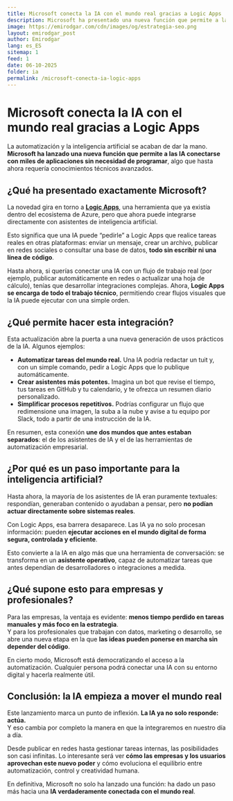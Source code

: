 ```yaml
---  
title: Microsoft conecta la IA con el mundo real gracias a Logic Apps  
description: Microsoft ha presentado una nueva función que permite a las inteligencias artificiales interactuar directamente con miles de aplicaciones y servicios sin escribir código, abriendo la puerta a una nueva era de automatización inteligente.  
image: https://emirodgar.com/cdn/images/og/estrategia-seo.png  
layout: emirodgar_post  
author: Emirodgar  
lang: es_ES  
sitemap: 1  
feed: 1  
date: 06-10-2025  
folder: ia  
permalink: /microsoft-conecta-ia-logic-apps  
---  
```


# Microsoft conecta la IA con el mundo real gracias a Logic Apps  

La automatización y la inteligencia artificial se acaban de dar la mano. **Microsoft ha lanzado una nueva función que permite a las IA conectarse con miles de aplicaciones sin necesidad de programar**, algo que hasta ahora requería conocimientos técnicos avanzados.  

## ¿Qué ha presentado exactamente Microsoft?  

La novedad gira en torno a **[Logic Apps](https://learn.microsoft.com/es-es/azure/logic-apps/logic-apps-overview)**, una herramienta que ya existía dentro del ecosistema de Azure, pero que ahora puede integrarse directamente con asistentes de inteligencia artificial.  

Esto significa que una IA puede “pedirle” a Logic Apps que realice tareas reales en otras plataformas: enviar un mensaje, crear un archivo, publicar en redes sociales o consultar una base de datos, **todo sin escribir ni una línea de código**.  

Hasta ahora, si querías conectar una IA con un flujo de trabajo real (por ejemplo, publicar automáticamente en redes o actualizar una hoja de cálculo), tenías que desarrollar integraciones complejas. Ahora, **Logic Apps se encarga de todo el trabajo técnico**, permitiendo crear flujos visuales que la IA puede ejecutar con una simple orden.  

## ¿Qué permite hacer esta integración?  

Esta actualización abre la puerta a una nueva generación de usos prácticos de la IA. Algunos ejemplos:  

- **Automatizar tareas del mundo real.** Una IA podría redactar un tuit y, con un simple comando, pedir a Logic Apps que lo publique automáticamente.  
- **Crear asistentes más potentes.** Imagina un bot que revise el tiempo, tus tareas en GitHub y tu calendario, y te ofrezca un resumen diario personalizado.  
- **Simplificar procesos repetitivos.** Podrías configurar un flujo que redimensione una imagen, la suba a la nube y avise a tu equipo por Slack, todo a partir de una instrucción de la IA.  

En resumen, esta conexión **une dos mundos que antes estaban separados**: el de los asistentes de IA y el de las herramientas de automatización empresarial.  

## ¿Por qué es un paso importante para la inteligencia artificial?  

Hasta ahora, la mayoría de los asistentes de IA eran puramente textuales: respondían, generaban contenido o ayudaban a pensar, pero **no podían actuar directamente sobre sistemas reales**.  

Con Logic Apps, esa barrera desaparece. Las IA ya no solo procesan información: pueden **ejecutar acciones en el mundo digital de forma segura, controlada y eficiente**.  

Esto convierte a la IA en algo más que una herramienta de conversación: se transforma en un **asistente operativo**, capaz de automatizar tareas que antes dependían de desarrolladores o integraciones a medida.  

## ¿Qué supone esto para empresas y profesionales?  

Para las empresas, la ventaja es evidente: **menos tiempo perdido en tareas manuales y más foco en la estrategia**.  
Y para los profesionales que trabajan con datos, marketing o desarrollo, se abre una nueva etapa en la que **las ideas pueden ponerse en marcha sin depender del código**.  

En cierto modo, Microsoft está democratizando el acceso a la automatización. Cualquier persona podrá conectar una IA con su entorno digital y hacerla realmente útil.  

## Conclusión: la IA empieza a mover el mundo real  

Este lanzamiento marca un punto de inflexión. **La IA ya no solo responde: actúa.**  
Y eso cambia por completo la manera en que la integraremos en nuestro día a día.  

Desde publicar en redes hasta gestionar tareas internas, las posibilidades son casi infinitas. Lo interesante será ver **cómo las empresas y los usuarios aprovechan este nuevo poder** y cómo evoluciona el equilibrio entre automatización, control y creatividad humana.  

En definitiva, Microsoft no solo ha lanzado una función: ha dado un paso más hacia una **IA verdaderamente conectada con el mundo real**.
